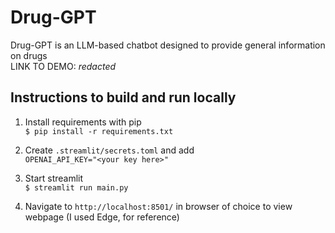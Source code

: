 # Drug-GPT
Drug-GPT is an LLM-based chatbot designed to provide general information on drugs\
LINK TO DEMO: *redacted*

## Instructions to build and run locally

1. Install requirements with pip\
`$ pip install -r requirements.txt`

2. Create `.streamlit/secrets.toml` and add\
`OPENAI_API_KEY="<your key here>"`

4. Start streamlit\
`$ streamlit run main.py`

5. Navigate to `http://localhost:8501/` in browser of choice to view webpage (I used Edge, for reference)
